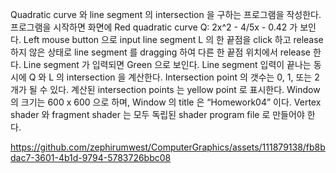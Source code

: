 Quadratic curve 와 line segment 의 intersection 을 구하는 프로그램을 작성한다.
프로그램을 시작하면 화면에 Red quadratic curve Q: 2x^2 - 4/5x - 0.42 가 보인다.
Left mouse button 으로 input line segment L 의 한 끝점을 click 하고 release 하지 않은 상태로
line segment 를 dragging 하여 다른 한 끝점 위치에서 release 한다. Line segment 가 입력되면
Green 으로 보인다.
Line segment 입력이 끝나는 동시에 Q 와 L 의 intersection 을 계산한다. Intersection point 의
갯수는 0, 1, 또는 2 개가 될 수 있다. 계산된 intersection points 는 yellow point 로 표시한다.
Window 의 크기는 600 x 600 으로 하며, Window 의 title 은 “Homework04” 이다.
Vertex shader 와 fragment shader 는 모두 독립된 shader program file 로 만들어야 한다.


https://github.com/zephirumwest/ComputerGraphics/assets/111879138/fb8bdac7-3601-4b1d-9794-5783726bbc08

